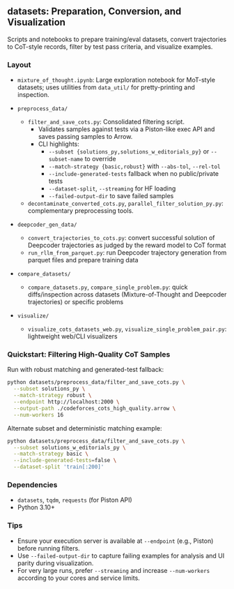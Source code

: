 ## datasets: Preparation, Conversion, and Visualization

Scripts and notebooks to prepare training/eval datasets, convert trajectories to CoT-style records, filter by test pass criteria, and visualize examples.

### Layout

- `mixture_of_thought.ipynb`: Large exploration notebook for MoT-style datasets; uses utilities from `data_util/` for pretty-printing and inspection.

- `preprocess_data/`
  - `filter_and_save_cots.py`: Consolidated filtering script.
    - Validates samples against tests via a Piston-like exec API and saves passing samples to Arrow.
    - CLI highlights:
      - `--subset {solutions_py,solutions_w_editorials_py}` or `--subset-name` to override
      - `--match-strategy {basic,robust}` with `--abs-tol`, `--rel-tol`
      - `--include-generated-tests` fallback when no public/private tests
      - `--dataset-split`, `--streaming` for HF loading
      - `--failed-output-dir` to save failed samples
  - `decontaminate_converted_cots.py`, `parallel_filter_solution_py.py`: complementary preprocessing tools.

- `deepcoder_gen_data/`
  - `convert_trajectories_to_cots.py`: convert successful solution of Deepcoder trajectories as judged by the reward model to CoT format
  - `run_rllm_from_parquet.py`: run Deepcoder trajectory generation from parquet files and prepare training data

- `compare_datasets/`
  - `compare_datasets.py`, `compare_single_problem.py`: quick diffs/inspection across datasets (Mixture-of-Thought and Deepcoder trajectories) or specific problems

- `visualize/`
  - `visualize_cots_datasets_web.py`, `visualize_single_problem_pair.py`: lightweight web/CLI visualizers

### Quickstart: Filtering High-Quality CoT Samples

Run with robust matching and generated-test fallback:

```bash
python datasets/preprocess_data/filter_and_save_cots.py \
  --subset solutions_py \
  --match-strategy robust \
  --endpoint http://localhost:2000 \
  --output-path ./codeforces_cots_high_quality.arrow \
  --num-workers 16
```

Alternate subset and deterministic matching example:

```bash
python datasets/preprocess_data/filter_and_save_cots.py \
  --subset solutions_w_editorials_py \
  --match-strategy basic \
  --include-generated-tests=false \
  --dataset-split 'train[:200]'
```

### Dependencies

- `datasets`, `tqdm`, `requests` (for Piston API)
- Python 3.10+

### Tips

- Ensure your execution server is available at `--endpoint` (e.g., Piston) before running filters.
- Use `--failed-output-dir` to capture failing examples for analysis and UI parity during visualization.
- For very large runs, prefer `--streaming` and increase `--num-workers` according to your cores and service limits.


